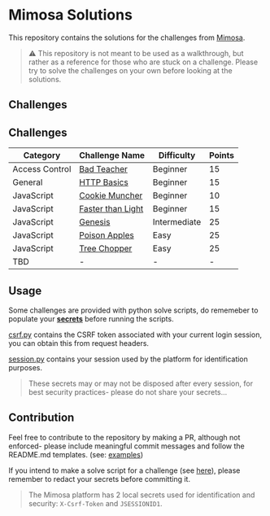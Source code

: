 # Mimosa Solutions
This repository contains the solutions for the challenges from [Mimosa](https://github.com/OWASP/mimosa).

> ⚠️ This repository is not meant to be used as a walkthrough, but rather as a reference for those who are stuck on a challenge. Please try to solve the challenges on your own before looking at the solutions.

## Challenges

## Challenges

| Category       |                       Challenge Name                     | Difficulty    | Points |
| -------------- | ---------------------------------------------------------| ------------- | ------ |
| Access Control | [Bad Teacher](./Access%20Control/Bad%20Teacher/)         | Beginner      |   15   |
| General        | [HTTP Basics](./General/HTTP%20Basics/)                  | Beginner      |   15   |
| JavaScript     | [Cookie Muncher](./JavaScript/Cookie%20Muncher/)         | Beginner      |   10   |
| JavaScript     | [Faster than Light](./JavaScript/Faster%20than%20Light/) | Beginner      |   15   |
| JavaScript     | [Genesis](./JavaScript/Genesis/)                         | Intermediate  |   25   |
| JavaScript     | [Poison Apples](./JavaScript/Poison%20Apples/)           | Easy          |   25   |
| JavaScript     | [Tree Chopper](./JavaScript/Tree%20Chopper/)             | Easy          |   25   |
| TBD            | -                                                        | -             | -      |


## Usage
Some challenges are provided with python solve scripts, do rememeber to populate your [**secrets**](./Secrets/) before running the scripts.

[csrf.py](./Secrets/csrf.py) contains the CSRF token associated with your current login session, you can obtain this from request headers.

[session.py](./Secrets/session.py) contains your session used by the platform for identification purposes.

> These secrets may or may not be disposed after every session, for best security practices- please do not share your secrets...

## Contribution
Feel free to contribute to the repository by making a PR, although not enforced- please include meaningful commit messages and follow the README.md templates. (see: [examples](./Access%20Control/Bad%20Teacher/README.md))

If you intend to make a solve script for a challenge (see [here](./Access%20Control/Bad%20Teacher/solve.py)), please remember to redact your secrets before committing it.
> The Mimosa platform has 2 local secrets used for identification and security: `X-Csrf-Token` and `JSESSIONID1`. 